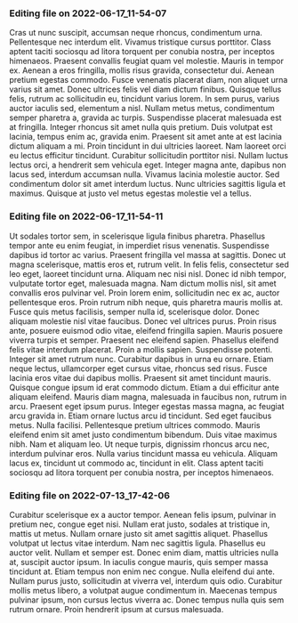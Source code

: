 

### Editing file on 2022-06-17_11-54-07

Cras ut nunc suscipit, accumsan neque rhoncus, condimentum urna. Pellentesque nec interdum elit. Vivamus tristique cursus porttitor. Class aptent taciti sociosqu ad litora torquent per conubia nostra, per inceptos himenaeos. Praesent convallis feugiat quam vel molestie. Mauris in tempor ex. Aenean a eros fringilla, mollis risus gravida, consectetur dui. Aenean pretium egestas commodo. Fusce venenatis placerat diam, non aliquet urna varius sit amet. Donec ultrices felis vel diam dictum finibus. Quisque tellus felis, rutrum ac sollicitudin eu, tincidunt varius lorem.
In sem purus, varius auctor iaculis sed, elementum a nisl. Nullam metus metus, condimentum semper pharetra a, gravida ac turpis. Suspendisse placerat malesuada est at fringilla. Integer rhoncus sit amet nulla quis pretium. Duis volutpat est lacinia, tempus enim ac, gravida enim. Praesent sit amet ante at est lacinia dictum aliquam a mi. Proin tincidunt in dui ultricies laoreet. Nam laoreet orci eu lectus efficitur tincidunt. Curabitur sollicitudin porttitor nisi. Nullam luctus lectus orci, a hendrerit sem vehicula eget. Integer magna ante, dapibus non lacus sed, interdum accumsan nulla. Vivamus lacinia molestie auctor. Sed condimentum dolor sit amet interdum luctus. Nunc ultricies sagittis ligula et maximus. Quisque at justo vel metus egestas molestie vel a tellus.




### Editing file on 2022-06-17_11-54-11

Ut sodales tortor sem, in scelerisque ligula finibus pharetra. Phasellus tempor ante eu enim feugiat, in imperdiet risus venenatis. Suspendisse dapibus id tortor ac varius. Praesent fringilla vel massa at sagittis. Donec ut magna scelerisque, mattis eros et, rutrum velit. In felis felis, consectetur sed leo eget, laoreet tincidunt urna. Aliquam nec nisi nisl.
Donec id nibh tempor, vulputate tortor eget, malesuada magna. Nam dictum mollis nisl, sit amet convallis eros pulvinar vel. Proin lorem enim, sollicitudin nec ex ac, auctor pellentesque eros. Proin rutrum nibh neque, quis pharetra mauris mollis at. Fusce quis metus facilisis, semper nulla id, scelerisque dolor. Donec aliquam molestie nisl vitae faucibus. Donec vel ultrices purus. Proin risus ante, posuere euismod odio vitae, eleifend fringilla sapien. Mauris posuere viverra turpis et semper. Praesent nec eleifend sapien. Phasellus eleifend felis vitae interdum placerat. Proin a mollis sapien. Suspendisse potenti. Integer sit amet rutrum nunc.
Curabitur dapibus in urna eu ornare. Etiam neque lectus, ullamcorper eget cursus vitae, rhoncus sed risus. Fusce lacinia eros vitae dui dapibus mollis. Praesent sit amet tincidunt mauris. Quisque congue ipsum id erat commodo dictum. Etiam a dui efficitur ante aliquam eleifend. Mauris diam magna, malesuada in faucibus non, rutrum in arcu. Praesent eget ipsum purus.
Integer egestas massa magna, ac feugiat arcu gravida in. Etiam ornare luctus arcu id tincidunt. Sed eget faucibus metus. Nulla facilisi. Pellentesque pretium ultrices commodo. Mauris eleifend enim sit amet justo condimentum bibendum. Duis vitae maximus nibh. Nam et aliquam leo. Ut neque turpis, dignissim rhoncus arcu nec, interdum pulvinar eros. Nulla varius tincidunt massa eu vehicula. Aliquam lacus ex, tincidunt ut commodo ac, tincidunt in elit. Class aptent taciti sociosqu ad litora torquent per conubia nostra, per inceptos himenaeos.




### Editing file on 2022-07-13_17-42-06

Curabitur scelerisque ex a auctor tempor. Aenean felis ipsum, pulvinar in pretium nec, congue eget nisi. Nullam erat justo, sodales at tristique in, mattis ut metus. Nullam ornare justo sit amet sagittis aliquet. Phasellus volutpat ut lectus vitae interdum. Nam nec sagittis ligula. Phasellus eu auctor velit.
Nullam et semper est. Donec enim diam, mattis ultricies nulla at, suscipit auctor ipsum. In iaculis congue mauris, quis semper massa tincidunt at. Etiam tempus non enim nec congue. Nulla eleifend dui ante. Nullam purus justo, sollicitudin at viverra vel, interdum quis odio. Curabitur mollis metus libero, a volutpat augue condimentum in. Maecenas tempus pulvinar ipsum, non cursus lectus viverra ac. Donec tempus nulla quis sem rutrum ornare. Proin hendrerit ipsum at cursus malesuada.


